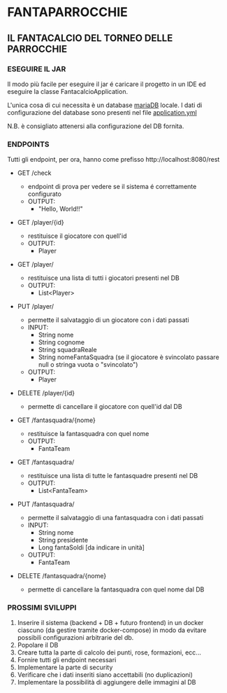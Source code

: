# **FANTAPARROCCHIE**

## **IL FANTACALCIO DEL TORNEO DELLE PARROCCHIE**

### ESEGUIRE IL JAR

Il modo più facile per eseguire il jar é caricare il progetto in un IDE ed eseguire la  classe FantacalcioApplication.

L'unica cosa di cui necessita è un database [mariaDB](https://mariadb.com/downloads) locale. I dati di configurazione 
del database sono presenti nel file 
[application.yml](https://github.com/atifovac/FantaParrocchie/blob/master/src/main/resources/application.yml)
 
N.B. è consigliato attenersi alla configurazione del DB fornita.

### ENDPOINTS

Tutti gli endpoint, per ora, hanno come prefisso http://localhost:8080/rest

* GET /check
    * endpoint di prova per vedere se il sistema é correttamente configurato
    * OUTPUT:
        * "Hello, World!!"


* GET /player/{id}
    * restituisce il giocatore con quell'id
    * OUTPUT:
        * Player
* GET /player/
    * restituisce una lista di tutti i giocatori presenti nel DB
    * OUTPUT:
        * List\<Player>
* PUT /player/
    * permette il salvataggio di un giocatore con i dati passati
    * INPUT:
        * String nome
        * String cognome
        * String squadraReale
        * String nomeFantaSquadra (se il giocatore è svincolato passare null o stringa vuota o "svincolato")
    * OUTPUT:
        * Player
* DELETE /player/{id}
    * permette di cancellare il giocatore con quell'id dal DB
    
    
* GET /fantasquadra/{nome}
    * restituisce la fantasquadra con quel nome
    * OUTPUT:
        * FantaTeam
* GET /fantasquadra/
    * restituisce una lista di tutte le fantasquadre presenti nel DB
    * OUTPUT:
        * List\<FantaTeam>
* PUT /fantasquadra/
    * permette il salvataggio di una fantasquadra con i dati passati
    * INPUT:
        * String nome
        * String presidente
        * Long fantaSoldi \[da indicare in unità]
    * OUTPUT:
        * FantaTeam
* DELETE /fantasquadra/{nome}
    * permette di cancellare la fantasquadra con quel nome dal DB

### PROSSIMI SVILUPPI
1. Inserire il sistema (backend + DB + futuro frontend) in un docker ciascuno (da gestire tramite docker-compose) 
       in modo da evitare possibili configurazioni arbitrarie del db.
1. Popolare il DB
1. Creare tutta la parte di calcolo dei punti, rose, formazioni, ecc...
1. Fornire tutti gli endpoint necessari
1. Implementare la parte di security
1. Verificare che i dati inseriti siano accettabili (no duplicazioni)
1. Implementare la possibilità di aggiungere delle immagini al DB
